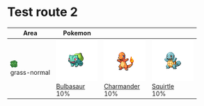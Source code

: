 # Test route 2

| Area                                                                    | Pokemon                                                                                              | &nbsp;                                                                                                 | &nbsp;                                                                                             |
| ----------------------------------------------------------------------- | ---------------------------------------------------------------------------------------------------- | ------------------------------------------------------------------------------------------------------ | -------------------------------------------------------------------------------------------------- |
| ![grass-normal](../../img/items/grass-normal.png)<br/>grass-normal<br/> | ![bulbasaur](../../img/pokemon/001.png) <br/>[Bulbasaur](/deployment-test-wiki/pokemon/001) <br/>10% | ![charmander](../../img/pokemon/004.png) <br/>[Charmander](/deployment-test-wiki/pokemon/004) <br/>10% | ![squirtle](../../img/pokemon/007.png) <br/>[Squirtle](/deployment-test-wiki/pokemon/007) <br/>10% |